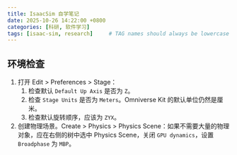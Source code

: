 ```yaml
---
title: IsaacSim 自学笔记
date: 2025-10-26 14:22:00 +0800
categories: [科研, 软件学习]
tags: [isaac-sim, research]     # TAG names should always be lowercase
---
```


## 环境检查

1. 打开 Edit > Preferences > Stage：
    1. 检查默认 `Default Up Axis` 是否为 `Z`。
    1. 检查 `Stage Units` 是否为 `Meters`。Omniverse Kit 的默认单位仍然是厘米。
    1. 检查默认旋转顺序，应该为 `ZYX`。
1. 创建物理场景。Create > Physics > Physics Scene：如果不需要大量的物理对象，应在右侧的树中选中 Physics Scene，关闭 `GPU dynamics`，设置 `Broadphase` 为 `MBP`。
